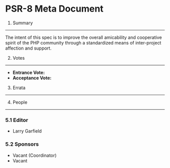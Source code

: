 PSR-8 Meta Document
===================


1. Summary
----------

The intent of this spec is to improve the overall amicability and cooperative
spirit of the PHP community through a standardized means of inter-project
affection and support.

2. Votes
--------

- **Entrance Vote:**
- **Acceptance Vote:**

3. Errata
---------

4. People
---------

### 5.1 Editor

- Larry Garfield

### 5.2 Sponsors

- Vacant (Coordinator)
- Vacant
